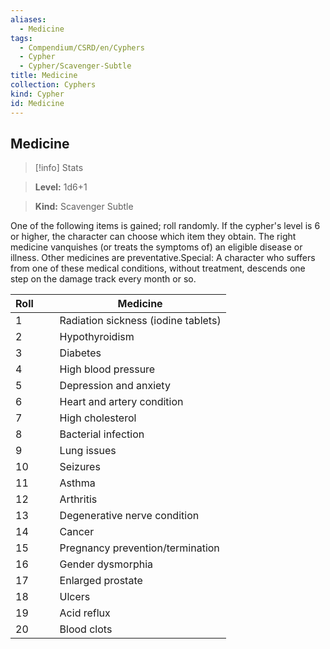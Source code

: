 ```yaml
---
aliases:
  - Medicine
tags:
  - Compendium/CSRD/en/Cyphers
  - Cypher
  - Cypher/Scavenger-Subtle
title: Medicine
collection: Cyphers
kind: Cypher
id: Medicine
---
```

## Medicine    
>[!info] Stats    
> **Level:** 1d6+1    
> **Kind:** Scavenger Subtle  
    
One of the following items is gained; roll randomly. If the cypher's level is 6 or higher, the character can choose which item they obtain. The right medicine vanquishes (or treats the symptoms of) an eligible disease or illness. Other medicines are preventative.Special: A character who suffers from one of these medical conditions, without treatment, descends one step on the damage track every month or so.    
  
| Roll &nbsp; &nbsp; &nbsp; | Medicine                            |
| ------------------------- | ----------------------------------- |
| 1                         | Radiation sickness (iodine tablets) |
| 2                         | Hypothyroidism                      |
| 3                         | Diabetes                            |
| 4                         | High blood pressure                 |
| 5                         | Depression and anxiety              |
| 6                         | Heart and artery condition          |
| 7                         | High cholesterol                    |
| 8                         | Bacterial infection                 |
| 9                         | Lung issues                         |
| 10                        | Seizures                            |
| 11                        | Asthma                              |
| 12                        | Arthritis                           |
| 13                        | Degenerative nerve condition        |
| 14                        | Cancer                              |
| 15                        | Pregnancy prevention/termination    |
| 16                        | Gender dysmorphia                   |
| 17                        | Enlarged prostate                   |
| 18                        | Ulcers                              |
| 19                        | Acid reflux                         |
| 20                        | Blood clots                         |
